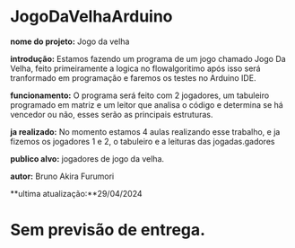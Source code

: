 # JogoDaVelhaArduino
**nome do projeto:** Jogo da velha

**introdução:** Estamos fazendo um programa de um jogo chamado Jogo Da Velha, feito primeiramente a logica no flowalgoritimo após isso será tranformado em programação e faremos os testes no Arduino IDE.

**funcionamento:** O programa será feito com 2 jogadores, um tabuleiro programado em matriz e um leitor que analisa o código e determina se há vencedor ou não, esses serão as principais estruturas.

**ja realizado:** No momento estamos 4 aulas realizando esse trabalho, e ja fizemos os jogadores 1 e 2, o tabuleiro e a leituras das jogadas.gadores

**publico alvo:** jogadores de jogo da velha.

**autor:** Bruno Akira Furumori

**ultima atualização:**29/04/2024



# Sem previsão de entrega. 

